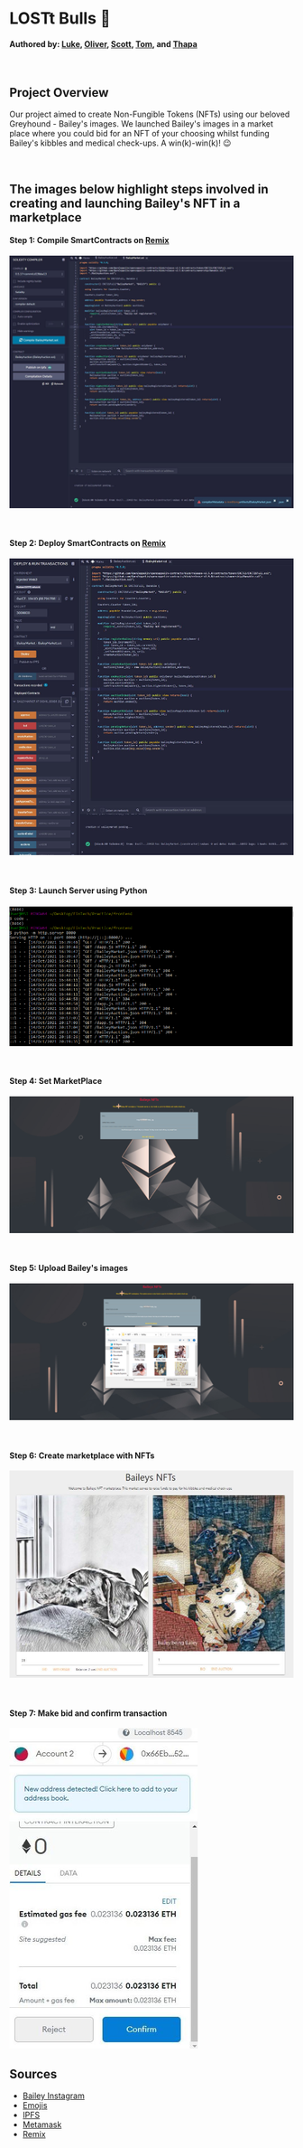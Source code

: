# LOSTt Bulls :ox:
#### Authored by: [Luke](https://github.com/lukekonsta7), [Oliver](https://github.com/OliverGeddes), [Scott](https://github.com/Bomegolf), [Tom](https://github.com/kez4twez), and [Thapa](https://github.com/TribThapa)

<p>&nbsp;</p>

## Project Overview
Our project aimed to create Non-Fungible Tokens (NFTs) using our beloved Greyhound - Bailey's images. We launched Bailey's images in a market place where you could bid for an NFT of your choosing whilst funding Bailey's kibbles and medical check-ups. A win(k)-win(k)! :wink:
 

<p>&nbsp;</p>

## The images below highlight steps involved in creating and launching Bailey's NFT in a marketplace

#### Step 1: Compile SmartContracts on [Remix](https://remix.ethereum.org/#optimize=false&runs=200&evmVersion=null&version=soljson-v0.8.7+commit.e28d00a7.js)

![Compile SmartContract](images/1_compilesmartcontract.JPG)


<p>&nbsp;</p>

#### Step 2: Deploy SmartContracts on [Remix](https://remix.ethereum.org/#optimize=false&runs=200&evmVersion=null&version=soljson-v0.8.7+commit.e28d00a7.js)

![Compile SmartContract](images/2_deploycode.JPG)


<p>&nbsp;</p>

#### Step 3: Launch Server using Python

![Launch server](images/3_launchserver.png)


<p>&nbsp;</p>

#### Step 4: Set MarketPlace

![Set MarketPlace](images/4_SetMarketPlace.png)


<p>&nbsp;</p>

#### Step 5: Upload Bailey's images

![Upload Bailey Image](images/5_UploadingImage.png)


<p>&nbsp;</p>

#### Step 6: Create marketplace with NFTs

![Marketplace](images/6_marketplace.JPG)


<p>&nbsp;</p>

#### Step 7: Make bid and confirm transaction

![Marketplace](images/6_tx.JPG)




## Sources
- [Bailey Instagram](https://www.instagram.com/bailey_the_greyt/)
- [Emojis](https://github.com/ikatyang/emoji-cheat-sheet#animals--nature)
- [IPFS](https://ipfs.io/)
- [Metamask](https://metamask.io/)
- [Remix](https://remix.ethereum.org/#optimize=false&runs=200&evmVersion=null&version=soljson-v0.8.7+commit.e28d00a7.js)